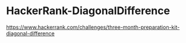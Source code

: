 # HackerRank-DiagonalDifference

https://www.hackerrank.com/challenges/three-month-preparation-kit-diagonal-difference
